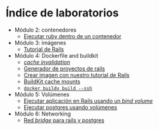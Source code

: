 # Índice de laboratorios

* Módulo 2: contenedores
  * [Ejecutar ruby dentro de un contenedor](containers/run_ruby_inside_a_container/README_es.md)
* Módulo 3: imágenes
  * [Tutorial de Rails](images/rails-tutorial-image/README_es.md)
* Módulo 4: Dockerfile and buildkit
  * [_cache invalidation_](0040-dockerfile-and-buildkit/cache-invalidation/README_es.md)
  * [Generador de proyectos de rails](0040-dockerfile-and-builkit/dockerfile-to-create-rails-projects/README_es.md)
  * [Crear imagen con nuestro tutorial de Rails](0040-dockerfile-and-builkit/dockerfile-for-our-rails-application/README_es.md)
  * [BuildKit cache mounts](0040-dockerfile-and-builkit/buildkit-cache-mounts/README_es.md)
  * [`docker buildx build --ssh`](0040-dockerfile-and-builkit/docker-build-ssh-option/README_es.md)
* Módulo 5: Volúmenes
  * [Ejecutar aplicación en Rails usando un _bind volume_](0050-volumes/rails-app-with-bind-volume/README_es.md)
  * [Ejecutar postgres usando volúmenes](0050-volumes/postgres-database/README_es.md)
* Módulo 6: Networking
  * [Red _bridge_ para rails y postgres](0060-networking/red-bridge-para-rails-y-postgres/README_es.md)